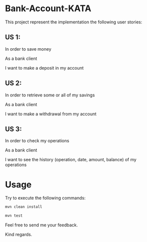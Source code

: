 # Bank-Account-KATA
This project represent the implementation the following user stories:

## US 1:
In order to save money

As a bank client

I want to make a deposit in my account

## US 2:
In order to retrieve some or all of my savings

As a bank client

I want to make a withdrawal from my account

## US 3:
In order to check my operations

As a bank client

I want to see the history (operation, date, amount, balance) of my operations

# Usage
Try to execute the following commands:
```bash
mvn clean install
```
```bash
mvn test
```

Feel free to send me your feedback.

Kind regards.
